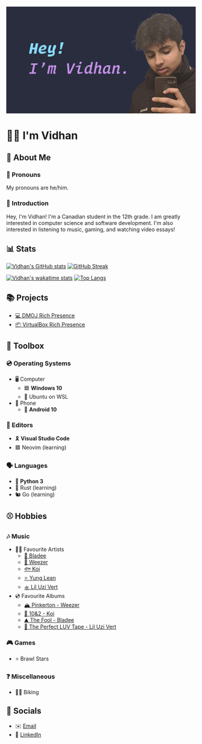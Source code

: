![Banner Image](assets/banner.png)

# 👦🏽 I'm Vidhan

## 👋 About Me

### 🧒 Pronouns

My pronouns are he/him.

### 🤝 Introduction

Hey, I'm Vidhan! I'm a Canadian student in the 12th grade. I am greatly interested in computer science and software development. I'm also interested in listening to music, gaming, and watching video essays!

## 📊 Stats

[![Vidhan's GitHub stats](https://github-readme-stats.vercel.app/api?username=vidhanlol&count_private=true&include_all_commits=true&show_icons=true&hide_border=true&theme=tokyonight)](https://github.com/anuraghazra/github-readme-stats)
[![GitHub Streak](https://github-readme-streak-stats.herokuapp.com?user=vidhanlol&hide_border=true&theme=tokyonight)](https://git.io/streak-stats)

[![Vidhan's wakatime stats](https://github-readme-stats.vercel.app/api/wakatime?username=vidhanlol&layout=compact&hide_border=true&theme=tokyonight)](https://github.com/anuraghazra/github-readme-stats)
[![Top Langs](https://github-readme-stats.vercel.app/api/top-langs/?username=vidhanlol&layout=compact&hide_border=true&theme=tokyonight)](https://github.com/anuraghazra/github-readme-stats)

## 📚 Projects

* [💻 DMOJ Rich Presence](https://premid.app/store/presences/DMOJ)
* [📦 VirtualBox Rich Presence](https://github.com/vidhanlol/virtualbox-rich-presence)

## 🧰 Toolbox

### 💿 Operating Systems

* 🖥️ Computer
  * 🟦 **Windows 10**
  * 🐧 Ubuntu on WSL
* 📱 Phone
  * 🤖 **Android 10**

### 📝 Editors

* 🎗️ **Visual Studio Code**
* 🟩 Neovim (learning)

### 🗣️ Languages

* 🐍 **Python 3**
* 🦀 Rust (learning)
* 🐿️ Go (learning)

## ⚾ Hobbies

### 🎶 Music

* 👨‍🎤 Favourite Artists
  * [👼 Bladee](https://open.spotify.com/artist/2xvtxDNInKDV4AvGmjw6d1)
  * [👬 Weezer](https://open.spotify.com/artist/3jOstUTkEu2JkjvRdBA5Gu)
  * [🐟 Koi](https://open.spotify.com/artist/76Plkuk64KSXfG04kwxNZk)
  * [⭐ Yung Lean](https://open.spotify.com/artist/67lytN32YpUxiSeWlKfHJ3)
  * [🛸 Lil Uzi Vert](https://open.spotify.com/artist/4O15NlyKLIASxsJ0PrXPfz)
* 💿 Favourite Albums
  * [🏔️ Pinkerton - Weezer](https://open.spotify.com/album/3jWhmYMAWw5NvHTTeiQtfl)
  * [🚗 10&2 - Koi](https://open.spotify.com/album/40CTcZo5mU4ljfi6vH71bv)
  * [⛰️ The Fool - Bladee](https://open.spotify.com/album/2WEWkTfh6gj1oi63K5cFQS)
  * [🌌 The Perfect LUV Tape - Lil Uzi Vert](https://open.spotify.com/album/6LX75kNicFqjjiAOeZgN67)

### 🎮 Games

* ⭐ Brawl Stars

### ❓ Miscellaneous

* 🚴‍♂️ Biking

## 💬 Socials

* ✉️ [Email](mailto:vidh.bhatt@gmail.com)
* 💼 [LinkedIn](https://www.linkedin.com/in/vidhanlol/)
